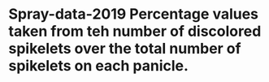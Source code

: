 # Spray-data-2019 Percentage values taken from teh number of discolored spikelets over the total number of spikelets on each panicle. 
